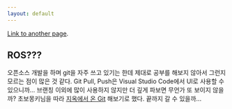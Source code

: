 ```yaml
---
layout: default
---
```


[Link to another page](./another-page.html).

## ROS???

오픈소스 개발을 하며 git을 자주 쓰고 있기는 한데 제대로 공부를 해보지 않아서 그런지 모르는 점이 많은 것 같다. Git Pull, Push은 Visual Studio Code에서 UI로 사용할 수 있으니까... 브랜칭 이외에 많이 사용하지 않지만 더 깊게 파보면 무언가 또 보이지 않을까? 초보몽키님을 따라 [지옥에서 온 Git](https://opentutorials.org/course/2708) 해보기로 했다. 끝까지 갈 수 있을까...
